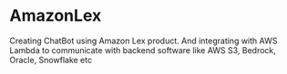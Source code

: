 # AmazonLex
Creating ChatBot using Amazon Lex product. And integrating with AWS Lambda to communicate with backend software like AWS S3, Bedrock, Oracle, Snowflake etc
